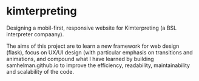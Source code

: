 # kimterpreting

Designing a mobil-first, responsive website for Kimterpreting (a BSL interpreter compaany).

The aims of this project are to learn a new framework for web design (flask), focus on UX/UI design (with particular emphasis on transitions and animations, and compound what I have learned by building samhelman.github.io to improve the efficiency, readability, maintainability and scalability of the code.
